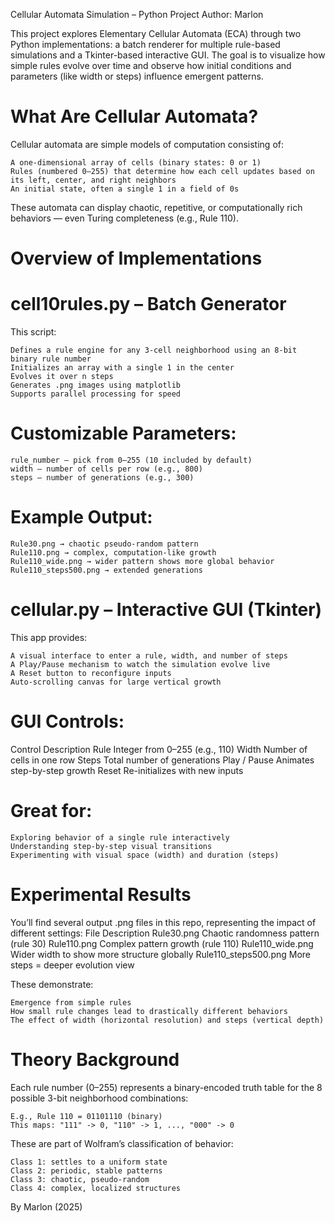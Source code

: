 Cellular Automata Simulation – Python Project
Author: Marlon

This project explores Elementary Cellular Automata (ECA) through two Python implementations: a batch renderer for multiple rule-based simulations and a Tkinter-based interactive GUI. The goal is to visualize how simple rules evolve over time and observe how initial conditions and parameters (like width or steps) influence emergent patterns.
# What Are Cellular Automata?

Cellular automata are simple models of computation consisting of:

    A one-dimensional array of cells (binary states: 0 or 1)
    Rules (numbered 0–255) that determine how each cell updates based on its left, center, and right neighbors
    An initial state, often a single 1 in a field of 0s

These automata can display chaotic, repetitive, or computationally rich behaviors — even Turing completeness (e.g., Rule 110).
# Overview of Implementations
# cell10rules.py – Batch Generator

This script:

    Defines a rule engine for any 3-cell neighborhood using an 8-bit binary rule number
    Initializes an array with a single 1 in the center
    Evolves it over n steps
    Generates .png images using matplotlib
    Supports parallel processing for speed

# Customizable Parameters:

    rule_number – pick from 0–255 (10 included by default)
    width – number of cells per row (e.g., 800)
    steps – number of generations (e.g., 300)

# Example Output:

    Rule30.png → chaotic pseudo-random pattern
    Rule110.png → complex, computation-like growth
    Rule110_wide.png → wider pattern shows more global behavior
    Rule110_steps500.png → extended generations

# cellular.py – Interactive GUI (Tkinter)

This app provides:

    A visual interface to enter a rule, width, and number of steps
    A Play/Pause mechanism to watch the simulation evolve live
    A Reset button to reconfigure inputs
    Auto-scrolling canvas for large vertical growth

# GUI Controls:
Control	Description
Rule	Integer from 0–255 (e.g., 110)
Width	Number of cells in one row
Steps	Total number of generations
Play / Pause	Animates step-by-step growth
Reset	Re-initializes with new inputs
# Great for:

    Exploring behavior of a single rule interactively
    Understanding step-by-step visual transitions
    Experimenting with visual space (width) and duration (steps)

# Experimental Results

You’ll find several output .png files in this repo, representing the impact of different settings:
File	Description
Rule30.png	Chaotic randomness pattern (rule 30)
Rule110.png	Complex pattern growth (rule 110)
Rule110_wide.png	Wider width to show more structure globally
Rule110_steps500.png	More steps = deeper evolution view

These demonstrate:

    Emergence from simple rules
    How small rule changes lead to drastically different behaviors
    The effect of width (horizontal resolution) and steps (vertical depth)
  # Theory Background

Each rule number (0–255) represents a binary-encoded truth table for the 8 possible 3-bit neighborhood combinations:

    E.g., Rule 110 = 01101110 (binary)
    This maps: "111" -> 0, "110" -> 1, ..., "000" -> 0

These are part of Wolfram’s classification of behavior:

    Class 1: settles to a uniform state
    Class 2: periodic, stable patterns
    Class 3: chaotic, pseudo-random
    Class 4: complex, localized structures

By Marlon (2025)
